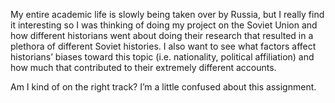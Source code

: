 My entire academic life is slowly being taken over by Russia, but I really find it interesting so I was thinking of doing my project on the Soviet Union and how different historians went about doing their research that resulted in a plethora of different Soviet histories. I also want to see what factors affect historians’ biases toward this topic (i.e. nationality, political affiliation) and how much that contributed to their extremely different accounts. 

Am I kind of on the right track? I’m a little confused about this assignment. 
